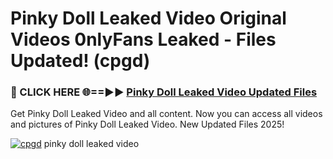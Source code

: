 # Pinky Doll Leaked Video Original Videos 0nlyFans Leaked - Files Updated! (cpgd)

<h3>🔴 CLICK HERE 🌐==►► <a href="https://tinyurl.com/2jnfzry5" rel="nofollow">Pinky Doll Leaked Video Updated Files</a></h3>

Get Pinky Doll Leaked Video and all content. Now you can access all videos and pictures of Pinky Doll Leaked Video. New Updated Files 2025!

[![cpgd](https://i.imgur.com/GyGTBgg.gif)](https://tinyurl.com/2jnfzry5)
pinky doll leaked video